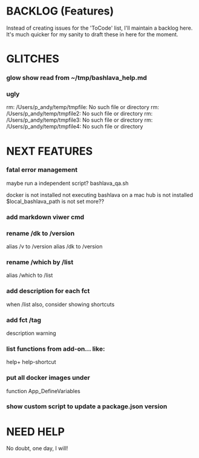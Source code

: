 # BACKLOG (Features)

Instead of creating issues for the 'ToCode' list, I'll maintain a backlog here. It's much quicker for my sanity to draft these in here for the moment.

# GLITCHES

### glow show read from ~/tmp/bashlava_help.md

### ugly
rm: /Users/p_andy/temp/tmpfile: No such file or directory
rm: /Users/p_andy/temp/tmpfile2: No such file or directory
rm: /Users/p_andy/temp/tmpfile3: No such file or directory
rm: /Users/p_andy/temp/tmpfile4: No such file or directory

# NEXT FEATURES

### fatal error management

maybe run a independent script? bashlava_qa.sh

docker is not installed
not executing bashlava on a mac
hub is not installed
$local_bashlava_path is not set
more??
	
### add markdown viwer cmd
	
### rename /dk to /version
alias /v to /version
alias /dk to /version
	
### rename /which by /list
alias /which to /list

### add description for each fct
when /list 
also, consider showing shortcuts
 
### add fct /tag
description warning
	
### list functions from add-on… like:
help+
help-shortcut
	
### put all docker images under
function App_DefineVariables

### show custom script to update a package.json version

# NEED HELP

No doubt, one day, I will!